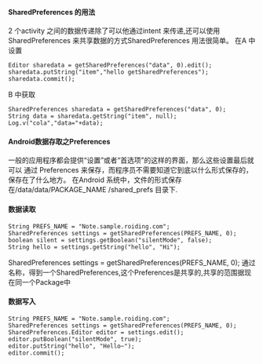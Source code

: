 #### SharedPreferences 的用法
2 个activity 之间的数据传递除了可以他通过intent 来传递,还可以使用SharedPreferences 来共享数据的方式SharedPreferences 用法很简单。
在A 中设置
```  
Editor sharedata = getSharedPreferences("data", 0).edit();
sharedata.putString("item","hello getSharedPreferences");
sharedata.commit();
```
B 中获取
```  
SharedPreferences sharedata = getSharedPreferences("data", 0);
String data = sharedata.getString("item", null);
Log.v("cola","data="+data);
```
#### Android数据存取之Preferences
一般的应用程序都会提供“设置”或者“首选项”的这样的界面，那么这些设置最后就可以 通过
Preferences 来保存，而程序员不需要知道它到底以什么形式保存的，保存在了什么地方。
在Android 系统中，文件的形式保存在/data/data/PACKAGE_NAME /shared_prefs 目录下.
#### 数据读取
```  
String PREFS_NAME = "Note.sample.roiding.com";
SharedPreferences settings = getSharedPreferences(PREFS_NAME, 0);
boolean silent = settings.getBoolean("silentMode", false);
String hello = settings.getString("hello", "Hi");
```
SharedPreferences settings = getSharedPreferences(PREFS_NAME, 0);
通过名称，得到一个SharedPreferences,这个Preferences是共享的,共享的范围据现在同一个Package中
#### 数据写入
```  
String PREFS_NAME = "Note.sample.roiding.com";
SharedPreferences settings = getSharedPreferences(PREFS_NAME, 0);
SharedPreferences.Editor editor = settings.edit();
editor.putBoolean("silentMode", true);
editor.putString("hello", "Hello~");
editor.commit();
```